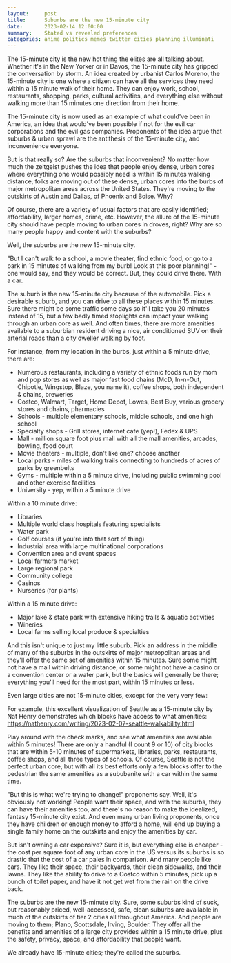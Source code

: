 ```yaml
---
layout:     post
title:      Suburbs are the new 15-minute city
date:       2023-02-14 12:00:00
summary:    Stated vs revealed preferences
categories: anime politics memes twitter cities planning illuminati
---
```

 
The 15-minute city is the new hot thing the elites are all talking about. Whether it's in the New Yorker or in Davos, the 15-minute city has gripped the conversation by storm. An idea created by urbanist Carlos Moreno, the 15-minute city is one where a citizen can have all the services they need within a 15 minute walk of their home. They can enjoy work, school, restaurants, shopping, parks, cultural activities, and everything else without walking more than 15 minutes one direction from their home. 

The 15-minute city is now used as an example of what could've been in America, an idea that would've been possible if not for the evil car corporations and the evil gas companies. Proponents of the idea argue that suburbs & urban sprawl are the antithesis of the 15-minute city, and inconvenience everyone.

But is that really so? Are the suburbs that inconvenient? No matter how much the zeitgeist pushes the idea that people enjoy dense, urban cores where everything one would possibly need is within 15 minutes walking distance, folks are moving out of these dense, urban cores into the burbs of major metropolitan areas across the United States. They're moving to the outskirts of Austin and Dallas, of Phoenix and Boise. Why? 

Of course, there are a variety of usual factors that are easily identified; affordability, larger homes, crime, etc. However, the allure of the 15-minute city should have people moving to urban cores in droves, right? Why are so many people happy and content with the suburbs?

Well, the suburbs are the new 15-minute city. 

"But I can't walk to a school, a movie theater, find ethnic food, or go to a park in 15 minutes of walking from my burb! Look at this poor planning!" - one would say, and they would be correct. But, they could drive there. With a car.

The suburb is the new 15-minute city because of the automobile. Pick a desirable suburb, and you can drive to all these places within 15 minutes. Sure there might be some traffic some days so it'll take you 20 minutes instead of 15, but a few badly timed stoplights can impact your walking through an urban core as well. And often times, there are more amenities available to a suburbian resident driving a nice, air conditioned SUV on their arterial roads than a city dweller walking by foot.

For instance, from my location in the burbs, just within a 5 minute drive, there are:
- Numerous restaurants, including a variety of ethnic foods run by mom and pop stores as well as major fast food chains (McD, In-n-Out, Chipotle, Wingstop, Blaze, you name it), coffee shops, both independent & chains, breweries
- Costco, Walmart, Target, Home Depot, Lowes, Best Buy, various grocery stores and chains, pharmacies
- Schools - multiple elementary schools, middle schools, and one high school
- Specialty shops - Grill stores, internet cafe (yep!), Fedex & UPS
- Mall - million square foot plus mall with all the mall amenities, arcades, bowling, food court
- Movie theaters - multiple, don't like one? choose another
- Local parks - miles of walking trails connecting to hundreds of acres of parks by greenbelts
- Gyms - multiple within a 5 minute drive, including public swimming pool and other exercise facilities
- University - yep, within a 5 minute drive

Within a 10 minute drive:
- Libraries
- Multiple world class hospitals featuring specialists
- Water park
- Golf courses (if you're into that sort of thing)
- Industrial area with large multinational corporations
- Convention area and event spaces
- Local farmers market
- Large regional park
- Community college
- Casinos
- Nurseries (for plants)

Within a 15 minute drive:
- Major lake & state park with extensive hiking trails & aquatic activities
- Wineries
- Local farms selling local produce & specialties

And this isn't unique to just my little suburb. Pick an address in the middle of many of the suburbs in the outskirts of major metropolitan areas and they'll offer the same set of amenities within 15 minutes. Sure some might not have a mall within driving distance, or some might not have a casino or a convention center or a water park, but the basics will generally be there; everything you'll need for the most part, within 15 minutes or less. 

Even large cities are not 15-minute cities, except for the very very few:

For example, this excellent visualization of Seattle as a 15-minute city by Nat Henry demonstrates which blocks have access to what amenities: https://nathenry.com/writing/2023-02-07-seattle-walkability.html

Play around with the check marks, and see what amenities are available within 5 minutes! There are only a handful (I count 9 or 10) of city blocks that are within 5-10 minutes of supermarkets, libraries, parks, restaurants, coffee shops, and all three types of schools. Of course, Seattle is not the perfect urban core, but with all its best efforts only a few blocks offer to the pedestrian the same amenities as a sububanite with a car within the same time. 

"But this is what we're trying to change!" proponents say. Well, it's obviously not working! People want their space, and with the suburbs, they can have their amenities too, and there's no reason to make the idealized, fantasy 15-minute city exist. And even many urban living proponents, once they have children or enough money to afford a home, will end up buying a single family home on the outskirts and enjoy the amenities by car. 

But isn't owning a car expensive? Sure it is, but everything else is cheaper - the cost per square foot of any urban core in the US versus its suburbs is so drastic that the cost of a car pales in comparison. And many people like cars. They like their space, their backyards, their clean sidewalks, and their lawns. They like the ability to drive to a Costco within 5 minutes, pick up a bunch of toilet paper, and have it not get wet from the rain on the drive back. 

The suburbs are the new 15-minute city. Sure, some suburbs kind of suck, but reasonably priced, well-accessed, safe, clean suburbs are available in much of the outskirts of tier 2 cities all throughout America. And people are moving to them; Plano, Scottsdale, Irving, Boulder. They offer all the benefits and amenities of a large city provides within a 15 minute drive, plus the safety, privacy, space, and affordability that people want. 

We already have 15-minute cities; they're called the suburbs. 

